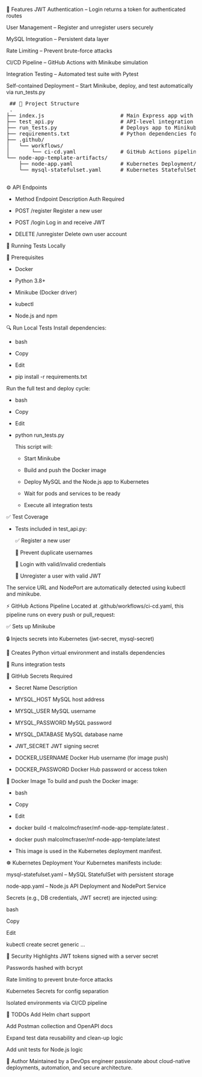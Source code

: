 🚀 Features
JWT Authentication – Login returns a token for authenticated routes

User Management – Register and unregister users securely

MySQL Integration – Persistent data layer

Rate Limiting – Prevent brute-force attacks

CI/CD Pipeline – GitHub Actions with Minikube simulation

Integration Testing – Automated test suite with Pytest

Self-contained Deployment – Start Minikube, deploy, and test automatically via run_tests.py

<pre> ## 📁 Project Structure   
 .
├── index.js                        # Main Express app with auth endpoints
├── test_api.py                     # API-level integration tests (Pytest)
├── run_tests.py                    # Deploys app to Minikube and runs tests
├── requirements.txt                # Python dependencies for testing
├── .github/
│   └── workflows/
│       └── ci-cd.yaml              # GitHub Actions pipeline config
└── node-app-template-artifacts/
    ├── node-app.yaml               # Kubernetes Deployment/Service for Node.js app
    └── mysql-statefulset.yaml      # Kubernetes StatefulSet for MySQL
  </pre>

⚙️ API Endpoints 

- Method	Endpoint	Description	Auth Required 

- POST	/register	Register a new user	

- POST	/login	Log in and receive JWT	

- DELETE	/unregister	Delete own user account	

🧪 Running Tests Locally

🐳 Prerequisites

- Docker

- Python 3.8+

- Minikube (Docker driver)

- kubectl

- Node.js and npm


🔍 Run Local Tests
Install dependencies:

- bash
  
- Copy
  
- Edit
  
- pip install -r requirements.txt


Run the full test and deploy cycle:

- bash
  
- Copy
  
- Edit
  
- python run_tests.py

     This script will:
     
     - Start Minikube
      
     - Build and push the Docker image
      
     - Deploy MySQL and the Node.js app to Kubernetes
      
     - Wait for pods and services to be ready
      
     - Execute all integration tests

✅ Test Coverage
- Tests included in test_api.py:

     ✅ Register a new user
     
     🚫 Prevent duplicate usernames
     
     🔐 Login with valid/invalid credentials
     
     🧼 Unregister a user with valid JWT

The service URL and NodePort are automatically detected using kubectl and minikube.

⚡ GitHub Actions Pipeline
Located at .github/workflows/ci-cd.yaml, this pipeline runs on every push or pull_request:

✅ Sets up Minikube

🔒 Injects secrets into Kubernetes (jwt-secret, mysql-secret)

🐍 Creates Python virtual environment and installs dependencies

🧪 Runs integration tests

🔑 GitHub Secrets Required

  - Secret Name	Description
  
  - MYSQL_HOST	MySQL host address
  
  - MYSQL_USER	MySQL username
  
  - MYSQL_PASSWORD	MySQL password
  
  - MYSQL_DATABASE	MySQL database name
  
  - JWT_SECRET	JWT signing secret
  
  - DOCKER_USERNAME	Docker Hub username (for image push)
  
  - DOCKER_PASSWORD	Docker Hub password or access token

🐳 Docker Image
To build and push the Docker image:

- bash

- Copy

- Edit

- docker build -t malcolmcfraser/mf-node-app-template:latest .

- docker push malcolmcfraser/mf-node-app-template:latest

- This image is used in the Kubernetes deployment manifest.


☸️ Kubernetes Deployment
Your Kubernetes manifests include:

mysql-statefulset.yaml – MySQL StatefulSet with persistent storage

node-app.yaml – Node.js API Deployment and NodePort Service

Secrets (e.g., DB credentials, JWT secret) are injected using:

bash

Copy

Edit

kubectl create secret generic ...

🔐 Security Highlights
JWT tokens signed with a server secret

Passwords hashed with bcrypt

Rate limiting to prevent brute-force attacks

Kubernetes Secrets for config separation

Isolated environments via CI/CD pipeline

📌 TODOs
 Add Helm chart support

 Add Postman collection and OpenAPI docs

 Expand test data reusability and clean-up logic

 Add unit tests for Node.js logic

👥 Author
Maintained by a DevOps engineer passionate about cloud-native deployments, automation, and secure architecture.
